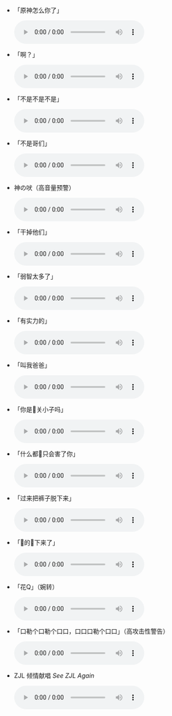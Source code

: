 - 「原神怎么你了」

    <audio controls src="../voices/原神怎么你了.m4a">
      <span style="font-size:xx-small;">这里本应有一个 audio 元素，可惜您的浏览器并不支持 TAT</span>
    </audio>

- 「啊？」

    <audio controls src="../voices/啊？.WAV">
      <span style="font-size:xx-small;">这里本应有一个 audio 元素，可惜您的浏览器并不支持 TAT</span>
    </audio>

- 「不是不是不是」

    <audio controls src="../voices/不是不是不是.m4a">
      <span style="font-size:xx-small;">这里本应有一个 audio 元素，可惜您的浏览器并不支持 TAT</span>
    </audio>

- 「不是哥们」

    <audio controls src="../voices/不是哥们.m4a">
      <span style="font-size:xx-small;">这里本应有一个 audio 元素，可惜您的浏览器并不支持 TAT</span>
    </audio>

- 神の吠（高音量预警）

    <audio controls src="../voices/ZJL狗叫(两声).m4a">
      <span style="font-size:xx-small;">这里本应有一个 audio 元素，可惜您的浏览器并不支持 TAT</span>
    </audio>

- 「干掉他们」

    <audio controls src="../voices/干掉他们.m4a">
      <span style="font-size:xx-small;">这里本应有一个 audio 元素，可惜您的浏览器并不支持 TAT</span>
    </audio>

- 「弱智太多了」

    <audio controls src="../voices/弱智太多了.m4a">
      <span style="font-size:xx-small;">这里本应有一个 audio 元素，可惜您的浏览器并不支持 TAT</span>
    </audio>

- 「有实力的」

    <audio controls src="../voices/有实力的.m4a">
      <span style="font-size:xx-small;">这里本应有一个 audio 元素，可惜您的浏览器并不支持 TAT</span>
    </audio>

- 「叫我爸爸」

    <audio controls src="../voices/叫我爸爸.WAV">
      <span style="font-size:xx-small;">这里本应有一个 audio 元素，可惜您的浏览器并不支持 TAT</span>
    </audio>
    
- 「你是🦌关小子吗」

    <audio controls src="../voices/你是歷关小子吗.mp3">
      <span style="font-size:xx-small;">这里本应有一个 audio 元素，可惜您的浏览器并不支持 TAT</span>
    </audio>

- 「什么都🦌只会害了你」

    <audio controls src="../voices/什么都歷只会害了你.m4a">
      <span style="font-size:xx-small;">这里本应有一个 audio 元素，可惜您的浏览器并不支持 TAT</span>
    </audio>

- 「过来把裤子脱下来」

    <audio controls src="../voices/过来把裤子脱下来.m4a">
      <span style="font-size:xx-small;">这里本应有一个 audio 元素，可惜您的浏览器并不支持 TAT</span>
    </audio>

- 「🐎的🦌下来了」

    <audio controls src="../voices/妈的歷下来了.m4a">
      <span style="font-size:xx-small;">这里本应有一个 audio 元素，可惜您的浏览器并不支持 TAT</span>
    </audio>

- 「花Q」（婉转）

    <audio controls src="../voices/fuckyou.mp3">
      <span style="font-size:xx-small;">这里本应有一个 audio 元素，可惜您的浏览器并不支持 TAT</span>
    </audio>

- 「口勒个口勒个口口，口口口勒个口口」（高攻击性警告）

    <audio controls src="../voices/zjl好听.mp3">
      <span style="font-size:xx-small;">这里本应有一个 audio 元素，可惜您的浏览器并不支持 TAT</span>
    </audio>

- ZJL 倾情献唱 *See ZJL Again*

    <audio controls src="../voices/seeZJLagain.m4a">
      <span style="font-size:xx-small;">这里本应有一个 audio 元素，可惜您的浏览器并不支持 TAT</span>
    </audio>
